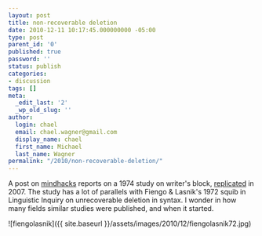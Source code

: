 ```yaml
---
layout: post
title: non-recoverable deletion
date: 2010-12-11 10:17:45.000000000 -05:00
type: post
parent_id: '0'
published: true
password: ''
status: publish
categories:
- discussion
tags: []
meta:
  _edit_last: '2'
  _wp_old_slug: ''
author:
  login: chael
  email: chael.wagner@gmail.com
  display_name: chael
  first_name: Michael
  last_name: Wagner
permalink: "/2010/non-recoverable-deletion/"
---
```

A post on [mindhacks](http://mindhacks.com/2010/12/01/im-not-waiting-for-inspiration-its-waiting-for-me/) reports on a 1974 study on writer's block, [replicated](http://mindhacks.com/2010/12/08/unsuccessful-treatment-of-writers-block-a-replication/) in 2007. The study has a lot of parallels with Fiengo & Lasnik's 1972 squib in Linguistic Inquiry on unrecoverable deletion in syntax. I wonder in how many fields similar studies were published, and when it started.

![fiengolasnik]({{ site.baseurl }}/assets/images/2010/12/fiengolasnik72.jpg)

